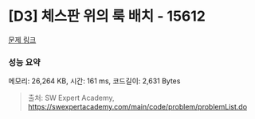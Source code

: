# [D3] 체스판 위의 룩 배치 - 15612 

[문제 링크](https://swexpertacademy.com/main/code/problem/problemDetail.do?contestProbId=AYOBfxwaAXsDFATW) 

### 성능 요약

메모리: 26,264 KB, 시간: 161 ms, 코드길이: 2,631 Bytes



> 출처: SW Expert Academy, https://swexpertacademy.com/main/code/problem/problemList.do